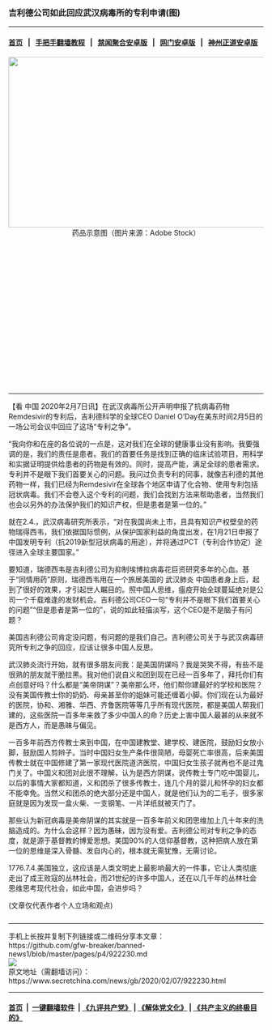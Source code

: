 ### 吉利德公司如此回应武汉病毒所的专利申请(图)
------------------------

#### [首页](https://github.com/gfw-breaker/banned-news1/blob/master/README.md) &nbsp;&nbsp;|&nbsp;&nbsp; [手把手翻墙教程](https://github.com/gfw-breaker/guides/wiki) &nbsp;&nbsp;|&nbsp;&nbsp; [禁闻聚合安卓版](https://github.com/gfw-breaker/bn-android) &nbsp;&nbsp;|&nbsp;&nbsp; [网门安卓版](https://github.com/oGate2/oGate) &nbsp;&nbsp;|&nbsp;&nbsp; [神州正道安卓版](https://github.com/SzzdOgate/update) 



<div class="article_right" style="fone-color:#000">
 <p style="text-align: center;">
  <img alt="" src="https://img3.secretchina.com/pic/2020/1-10/p2601511a204702624-ss.jpg" style="height:337px; width:600px"/>
  <br>
   药品示意图（图片来源：Adobe Stock）
   <span id="hideid" name="hideid" style="color:red;display:none;">
    <span href="https://www.secretchina.com">
    </span>
   </span>
  </br>
 </p>
 <div id="txt-mid1-t21-2017">
  <ins class="adsbygoogle" data-ad-client="ca-pub-1276641434651360" data-ad-slot="2451032099" style="display:inline-block;width:336px;height:280px">
  </ins>
  

---


  </div>
 </div>
 <p>
  【看
  <span href="https://www.secretchina.com" target="_blank">
   中国
  </span>
  2020年2月7日讯】在武汉病毒所公开声明申报了抗病毒药物Remdesivir的专利后，吉利德科学的全球CEO Daniel O’Day在美东时间2月5日的一场公司会议中回应了这场“专利之争”。
  <span id="hideid" name="hideid" style="color:red;display:none;">
   <span href="https://www.secretchina.com">
   </span>
  </span>
 </p>
 <p>
  “我向你和在座的各位说的一点是，这对我们在全球的健康事业没有影响。我要强调的是，我们的责任是患者。我们的首要任务是找到正确的临床试验项目，用科学和实据证明提供给患者的药物是有效的。同时，提高产能，满足全球的患者需求。专利并不是眼下我们首要关心的问题。我问过负责专利的同事，就像吉利德的其他药物一样，我们已经为Remdesivir在全球各个地区申请了化合物、使用专利包括冠状病毒。我们不会卷入这个专利的问题，我们会找到方法来帮助患者，当然我们也会以另外的办法保护我们的知识产权，但是患者是第一位的。”
 </p>
 <p>
  就在2.4.，武汉病毒研究所表示，“对在我国尚未上市，且具有知识产权壁垒的药物瑞得西韦，我们依据国际惯例，从保护国家利益的角度出发，在1月21日申报了中国发明专利（抗2019新型冠状病毒的用途），并将通过PCT（专利合作协定）途径进入全球主要国家。”
 </p>
 <p>
  要知道，瑞德西韦是吉利德公司为抑制埃博拉病毒花巨资研究多年的心血。基于“同情用药”原则，瑞德西韦用在一个旅居美国的
  <span href="https://www.secretchina.com/news/gb/tag/武汉肺炎" target="_blank">
   武汉肺炎
  </span>
  中国患者身上后，起到了很好的效果，才引起世人瞩目的。照中国人思维，瘟疫开始全球蔓延绝对是公司一个千载难逢的发财机会。吉利德公司CEO一句“专利并不是眼下我们首要关心的问题”“但是患者是第一位的”，说的如此轻描淡写，这个CEO是不是脑子有问题？
 </p>
 <p>
  美国吉利德公司肯定没问题，有问题的是我们自己。吉利德公司关于与武汉病毒研究所专利之争的回应，应该让很多中国人反思。
 </p>
 <p>
  武汉肺炎流行开始，就有很多朋友问我：是美国阴谋吗？我是哭笑不得，有些不是很熟的朋友就干脆拉黑。我对他们说自义和团到现在已经一百多年了，拜托你们有点创意好吗？什么都是“美帝阴谋”？美帝那么坏，他们帮你建最好的学校和医院？没有美国传教士你的奶奶、母亲甚至你的姐妹可能还缠着小脚。你们现在认为最好的医院，协和、湘雅、华西、齐鲁医院等等几乎所有现代医院，都是美国人帮我们建的，这些医院一百多年来救了多少中国人的命？历史上害中国人最甚的从来就不是西方人，而是愚昧与偏见。
 </p>
 <p>
  一百多年前西方传教士来到中国，在中国建教堂、建学校、建医院，鼓励妇女放小脚，鼓励国人剪辫子。当时中国妇女生产条件很简陋，母婴死亡率很高，后来美国传教士就在中国修建了第一家现代医院道济医院，中国妇女生孩子就再也不是过鬼门关了。中国义和团对此很不理解，认为是西方阴谋，说传教士专门吃中国婴儿，以后的事情大家都知道，义和团杀了很多传教士，连几个月的婴儿和怀孕的妇女都不能幸免。当然义和团杀的绝大部分还是中国人，就是他们认为的二毛子，很多家庭就是因为发现一盒火柴、一支钢笔、一片洋纸就被灭门了。
 </p>
 <p>
  那些认为新冠病毒是美帝阴谋的其实就是一百多年前义和团思维加上几十年来的洗脑造成的。为什么会这样？因为愚昧，因为没有爱。吉利德公司对专利之争的态度，就是源于基督教的博爱思想。美国90%的人信仰基督教，这种把病人放在第一位的思维是深入骨髓、发自内心的，根本就无需犹豫，无需讨论。
 </p>
 <p>
  1776.7.4.美国独立，这应该是人类文明史上最影响最大的一件事，它让人类彻底走出了成王败寇的丛林社会，而21世纪的许多中国人，还在以几千年的丛林社会思维思考现代社会，如此中国，会进步吗？
 </p>
 (文章仅代表作者个人立场和观点)
 <center>
  <div>
   <div id="txt-mid2-t22-2017" style="display: block;  max-height: 351px;  overflow: hidden;">
    <div id="SC-21xxx">
    </div>
    <ins class="adsbygoogle" data-ad-client="ca-pub-1276641434651360" data-ad-format="auto" data-ad-slot="4301710469" data-full-width-responsive="true" style="display:block">
    </ins>
   </div>
  </div>
 </center>
 <div style="padding-top:12px;">
 </div>
</div>

<hr/>
手机上长按并复制下列链接或二维码分享本文章：<br/>
https://github.com/gfw-breaker/banned-news1/blob/master/pages/p4/922230.md <br/>
<a href='https://github.com/gfw-breaker/banned-news1/blob/master/pages/p4/922230.md'><img src='https://github.com/gfw-breaker/banned-news1/blob/master/pages/p4/922230.md.png'/></a> <br/>
原文地址（需翻墙访问）：https://www.secretchina.com/news/gb/2020/02/07/922230.html


------------------------
#### [首页](https://github.com/gfw-breaker/banned-news1/blob/master/README.md) &nbsp;|&nbsp; [一键翻墙软件](https://github.com/gfw-breaker/nogfw/blob/master/README.md) &nbsp;| [《九评共产党》](https://github.com/gfw-breaker/9ping.md/blob/master/README.md#九评之一评共产党是什么) | [《解体党文化》](https://github.com/gfw-breaker/jtdwh.md/blob/master/README.md) | [《共产主义的终极目的》](https://github.com/gfw-breaker/gczydzjmd.md/blob/master/README.md)


<img src='http://gfw-breaker.win/banned-news/pages/p4/922230.md' width='0px' height='0px'/>